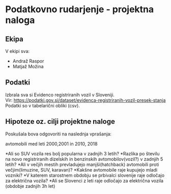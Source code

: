 ﻿# Podatkovno rudarjenje - projektna naloga #

## Ekipa ##

V ekipi sva:
* Andraž Raspor
* Matjaž Možina

## Podatki ##

Izbrala sva si Evidenco registriranih vozil v Sloveniji.  
Vir: https://podatki.gov.si/dataset/evidenca-registriranih-vozil-presek-stanja   
Podatki so v tabelarični obliki (csv).  

## Hipoteze oz. cilji projektne naloge ##

Poskušala bova odgovoriti na naslednja vprašanja:

avtomobili med leti 2000,2001 in 2010, 2018

*Ali so SUV vozila res bolj popularna v zadnjih 3 letih?
*Razlika po številu na novo registriranih dizelskih in benzinskih avtomobilov(vozil?) v zadnjih 5 letih?
*Ali v večjih mestih prevladujejo manjši(hatchback) avtomobili proti večjim(limuzine, SUV, karavan)? 
*Kakšne avtomobile raje kupujejo mladi vozniki?
*V katerem starostnem obdobju se prbivalci slovenije raje odločajo za električna vozila?
*Ali se Slovenci z leti raje odločajo za električna vozila (obdobje zadnjih 3h let)